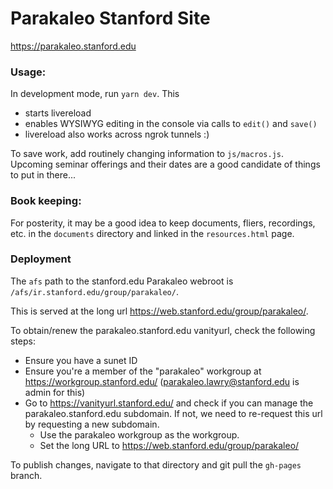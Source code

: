 # Parakaleo Stanford Site

https://parakaleo.stanford.edu

### Usage:

In development mode, run `yarn dev`. This
- starts livereload
- enables WYSIWYG editing in the console via calls to `edit()` and `save()`
- livereload also works across ngrok tunnels :)

To save work, add routinely changing information to
`js/macros.js`.  Upcoming seminar offerings and their
dates are a good candidate of things to put in
there...

### Book keeping:
For posterity, it may be a good idea to keep documents, fliers, recordings, etc.
in the `documents` directory and linked in the `resources.html` page.

### Deployment

The `afs` path to the stanford.edu Parakaleo webroot is
`/afs/ir.stanford.edu/group/parakaleo/`.

This is served at the long url https://web.stanford.edu/group/parakaleo/.

To obtain/renew the parakaleo.stanford.edu vanityurl, check the following steps:

* Ensure you have a sunet ID
* Ensure you're a member of the "parakaleo" workgroup at https://workgroup.stanford.edu/ (parakaleo.lawry@stanford.edu is admin for this)
* Go to https://vanityurl.stanford.edu/ and check if you can manage the parakaleo.stanford.edu subdomain. If not, we need to re-request this url by requesting a new subdomain.
  * Use the parakaleo workgroup as the workgroup.
  * Set the long URL to https://web.stanford.edu/group/parakaleo/

To publish changes, navigate to that directory and git pull the `gh-pages`
branch.
